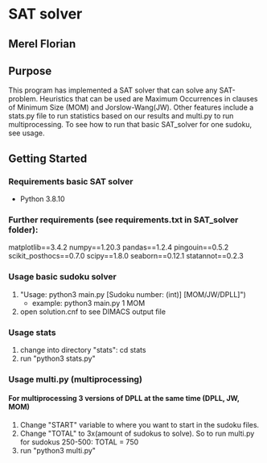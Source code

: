 # SAT solver 
## Merel Florian

## Purpose
This program has implemented a SAT solver that can solve any SAT-problem. Heuristics that can be used are Maximum Occurrences in clauses of Minimum Size (MOM) and Jorslow-Wang(JW). Other features include a stats.py file to run statistics based on our results and multi.py to run multiprocessing. To see how to run that basic SAT_solver for one sudoku, see usage.

## Getting Started

### Requirements basic SAT solver
- Python 3.8.10

### Further requirements (see requirements.txt in SAT_solver folder):
matplotlib==3.4.2
numpy==1.20.3
pandas==1.2.4
pingouin==0.5.2
scikit_posthocs==0.7.0
scipy==1.8.0
seaborn==0.12.1
statannot==0.2.3

### Usage basic sudoku solver     
1. "Usage: python3 main.py [Sudoku number: (int)] [MOM/JW/DPLL]") 
    - example: python3 main.py 1 MOM
2. open solution.cnf to see DIMACS output file

### Usage stats
1. change into directory "stats": cd stats
2. run "python3 stats.py"

### Usage multi.py (multiprocessing)
#### For multiprocessing 3 versions of DPLL at the same time (DPLL, JW, MOM)
1. Change "START" variable to where you want to start in the sudoku files.
2. Change "TOTAL" to 3x(amount of sudokus to solve). So to run multi.py for sudokus 250-500: TOTAL = 750
3. run "python3 multi.py"






